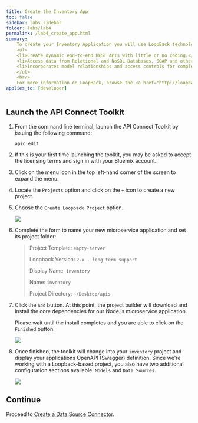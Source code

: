 ```yaml
---
title: Create the Inventory App
toc: false
sidebar: labs_sidebar
folder: labs/lab4
permalink: /lab4_create_app.html
summary:
    To create your Inventory Application you will use LoopBack technology that comes with the API Connect Developer Toolkit. LoopBack enables you to quickly compose scalable APIs, runs on top of the Express web framework and conforms to the Swagger 2.0 specification. LoopBack is a highly-extensible, open-source Node.js framework that enables you to:<br/>
    <ul>
    <li>Create dynamic end-to-end REST APIs with little or no coding.</li>
    <li>Access data from Relational and NoSQL Databases, SOAP and other REST APIs.</li>
    <li>Incorporates model relationships and access controls for complex APIs.</li>
    </ul>
    <br/>
    For more information on LoopBack, browse the <a href="http://loopback.io/" target="_blank">http://loopback.io/</a> website.
applies_to: [developer]
---
```


## Launch the API Connect Toolkit

1.  From the command line terminal, launch the API Connect Toolkit by issuing the following command:

    ```shell
    apic edit
    ```

1.  If this is your first time launching the toolkit, you may be asked to accept the licensing terms and sign in with your Bluemix account.

1.  Click on the menu icon in the top left-hand corner of the screen to expand the menu.

1.  Locate the `Projects` option and click on the `+` icon to create a new project.

1.  Choose the `Create Loopback Project` option.

    ![](./images/labs/lab1/new-lb-project.png)

1.  Complete the form to name your new microservice application and set its project folder:

    > Project Template: `empty-server`
    > 
    > Loopback Version: `2.x - long term support`
    > 
    > Display Name: `inventory`
    > 
    > Name: `inventory`
    > 
    > Project Directory: `~/Desktop/apis`

1.  Click the `Add` button. At this point, the project builder will download and install the core dependencies for our Node.js microservice application.

    Please wait until the install completes and you are able to click on the `Finished` button.
    
    ![](./images/labs/lab1/new-lb-project-finished.png)

1.  Once finished, the toolkit will change into your `inventory` project and display your applications OpenAPI (Swagger) definition. Since we're working with a Loopback-based project, you also have two additional configuration sections available: `Models` and `Data Sources`.

    ![](./images/labs/lab1/drafts.png)

## Continue

Proceed to [Create a Data Source Connector](lab1_items_db.html).

